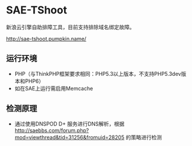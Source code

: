 # SAE-TShoot
新浪云引擎自助排障工具，目前支持排除域名绑定故障。

http://sae-tshoot.pumpkin.name/

## 运行环境
* PHP（与ThinkPHP框架要求相同：PHP5.3以上版本，不支持PHP5.3dev版本和PHP6）
* 如在SAE上运行需启用Memcache

## 检测原理
* 通过使用DNSPOD D+ 服务进行DNS解析，根据 http://saebbs.com/forum.php?mod=viewthread&tid=31256&fromuid=28205 的策略进行检测
